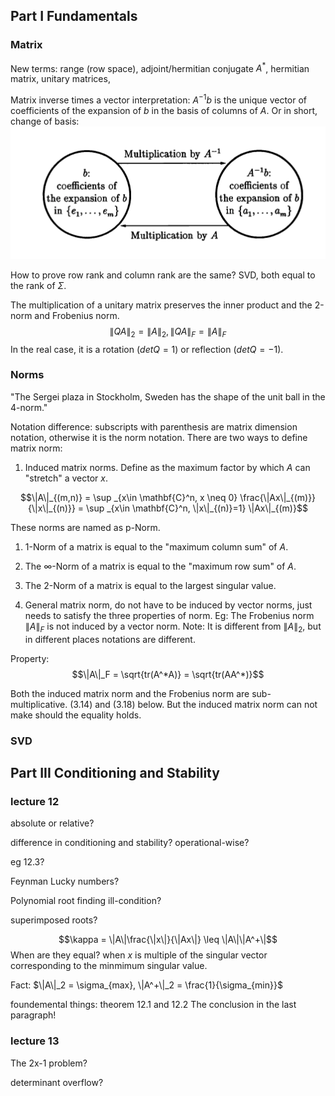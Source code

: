 ## Part I Fundamentals
### Matrix
New terms: range (row space), adjoint/hermitian conjugate $A^*$, hermitian matrix, unitary matrices,

Matrix inverse times a vector interpretation:
$A^{-1}b$ is the unique vector of coefficients of the expansion of $b$ in the basis of columns of $A$.
Or in short, change of basis:
![picture 1](../images/95e1a789d372541836760d0b918cd270bb4aef63da23d824022ebda06b064b9d.png)

How to prove row rank and column rank are the same? SVD, both equal to the rank of $\Sigma$.

The multiplication of a unitary matrix preserves the inner product and the 2-norm and Frobenius norm.
$$\|QA\|_2 = \|A\|_2, \|QA\|_F = \|A\|_F$$
In the real case, it is a rotation ($det Q = 1$) or reflection ($det Q = -1$).

### Norms
"The Sergei plaza in Stockholm, Sweden has the shape of the unit ball in the 4-norm."

Notation difference: subscripts with parenthesis are matrix dimension notation, otherwise it is the norm notation.
There are two ways to define matrix norm:

1. Induced matrix norms. Define as the maximum factor by which $A$ can "stretch" a vector $x$.

$$\|A\|_{(m,n)} = \sup _{x\in \mathbf{C}^n, x \neq 0} \frac{\|Ax\|_{(m)}}{\|x\|_{(n)}} = \sup _{x\in \mathbf{C}^n, \|x\|_{(n)}=1} \|Ax\|_{(m)}$$

These norms are named as p-Norm.

1. 1-Norm of a matrix is equal to the "maximum column sum" of $A$.
2. The $\infty$-Norm of a matrix is equal to the "maximum row sum" of $A$.
3. The 2-Norm of a matrix is equal to the largest singular value.

4. General matrix norm, do not have to be induced by vector norms, just needs to satisfy the three properties of norm.
   Eg: The Frobenius norm $\|A\|_F$ is not induced by a vector norm. Note: It is different from $\|A\|_2$, but in different places notations are different.

Property:
$$\|A\|_F = \sqrt{tr(A^*A)} = \sqrt{tr(AA^*)}$$

Both the induced matrix norm and the Frobenius norm are sub-multiplicative. (3.14) and (3.18) below. But the induced matrix norm can not make should the equality holds.

### SVD





## Part III Conditioning and Stability

### lecture 12

absolute or relative?

difference in conditioning and stability? operational-wise?

eg 12.3?

Feynman Lucky numbers?

Polynomial root finding ill-condition?

superimposed roots?

$$\kappa = \|A\|\frac{\|x\|}{\|Ax\|} \leq \|A\|\|A^+\|$$
When are they equal?
when $x$ is multiple of the singular vector corresponding to the minmimum singular value.

Fact: $\|A\|_2 = \sigma_{max}, \|A^+\|_2 = \frac{1}{\sigma_{min}}$

foundemental things: theorem 12.1 and 12.2
The conclusion in the last paragraph!

### lecture 13

The 2x-1 problem?

determinant overflow?
